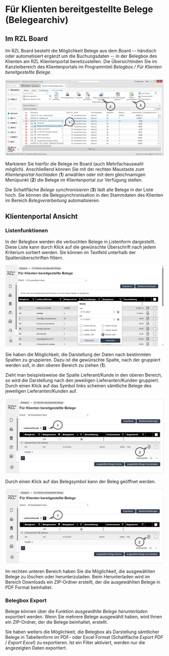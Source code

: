 # Für Klienten bereitgestellte Belege (Belegearchiv)

## Im RZL Board
Im RZL Board besteht die Möglichkeit Belege aus dem Board -- händisch oder automatisiert ergänzt um die Buchungsdaten -- in der Belegbox des Klienten am RZL Klientenportal bereitzustellen. Die Übersichtinden Sie im Kanzleibereich des Klientenportals im Programmteil *Belegbox / Für Klienten bereitgestellte Belege*.


![](img/image101.png)

Markieren Sie hierfür die Belege im Board (auch Mehrfachauswahl möglich). Anschließend können Sie mit der rechten Maustaste *zum Klientenportal hochladen* (**1**) anwählen oder mit dem gleichnamigen Menüpunkt (**2**) die Belege im Klientenportal zur Verfügung stellen.

Die Schaltfläche *Belege synchronisieren* (**3**) lädt alle Belege in der Liste hoch. Sie können die Belegsynchronisation in den Stammdaten des Klienten im Bereich *Belegverarbeitung* automatisieren.

## Klientenportal Ansicht 

### Listenfunktionen

In der Belegbox werden die verbuchten Belege in Listenform dargestellt. Diese Liste kann durch Klick auf die gewünschte Überschrift nach jedem Kriterium sortiert werden. Sie können im Textfeld unterhalb der Spaltenüberschriften filtern.


![](img/image102.png)

Sie haben die Möglichkeit, die Darstellung der Daten nach bestimmten Spalten zu gruppieren. Dazu ist die gewünschte Spalte, nach der gruppiert werden soll, in den oberen Bereich zu ziehen (**1**).

Zieht man beispielsweise die Spalte Lieferant/Kunde in den oberen Bereich, so wird die Darstellung nach den jeweiligen Lieferanten/Kunden gruppiert. Durch einen Klick auf das Symbol links scheinen sämtliche Belege des jeweiligen Lieferanten/Kunden auf.


![](img/image103.png)

Durch einen Klick auf das Belegsymbol kann der Beleg geöffnet werden.


![](img/image104.png)

Im rechten unteren Bereich haben Sie die Möglichkeit, die ausgewählten Belege zu löschen oder herunterzuladen. Beim Herunterladen wird im Bereich Downloads ein ZIP-Ordner erstellt, der die ausgewählten Belege in PDF Format beinhaltet.

### Belegbox Export

Belege können über die Funktion *ausgewählte Belege herunterladen* exportiert werden. Wenn Sie mehrere Belege ausgewählt haben, wird Ihnen ein ZIP-Ordner, der die Belege beinhaltet, erstellt.

Sie haben weiters die Möglichkeit, die Belegbox als Darstellung sämtlicher Belege in Tabellenform im PDF- oder Excel Format (Schaltfläche *Export PDF* / *Export Excel*) zu exportieren. Ist ein Filter aktiviert, werden nur die angezeigten Daten exportiert.

